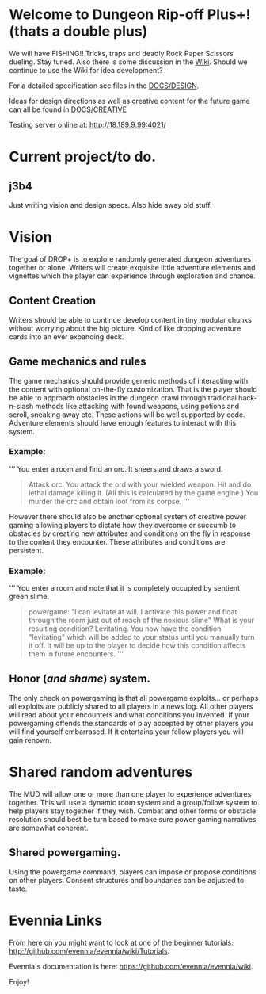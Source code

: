 # Welcome to Dungeon Rip-off Plus+! (thats a double plus)

We will have FISHING!! Tricks, traps and deadly Rock Paper Scissors dueling.
Stay tuned.  Also there is some discussion in the [Wiki](https://github.com/durkdev/DROP/wiki).  Should we continue to use the Wiki for idea development?

For a detailed specification see files in the [DOCS/DESIGN](./DOCS/DESIGN/).

Ideas for design directions as well as creative content for the future game can all be found in [DOCS/CREATIVE](./DOCS/CREATIVE)

Testing server online at: http://18.189.9.99:4021/

# Current project/to do.
## j3b4
Just writing vision and design specs.  Also hide away old stuff.


# Vision
The goal of DROP+ is to explore randomly generated dungeon adventures together or alone. Writers will
create exquisite little adventure elements and vignettes which the player can experience through 
exploration and chance. 

## Content Creation
Writers should be able to continue develop content in tiny modular chunks without worrying about the big 
picture.  Kind of like dropping adventure cards into an ever expanding deck. 

## Game mechanics and rules
The game mechanics should provide generic methods of interacting with the content with optional on-the-fly
customization. That is the player should be able to approach obstacles in the dungeon crawl through tradional
hack-n-slash methods like attacking with found weapons, using potions and scroll, sneaking away etc.  These 
actions will be well supported by code.  Adventure elements should have enough features to interact with this
system. 

### Example:
'''
You enter a room and find an orc. It sneers and draws a sword.
>Attack orc.
You attack the ord with your wielded weapon.  Hit and do lethal damage killing it.  (All this is calculated
by the game engine.)  You murder the orc and obtain loot from its corpse.
'''

However there should also be another optional system of creative power gaming allowing players to dictate 
how they overcome or succumb to obstacles by creating new attributes and conditions on the fly in response to 
the content they encounter.  These attributes and conditions are persistent. 

### Example:
'''
You enter a room and note that it is completely occupied by sentient green slime. 
>powergame: "I can levitate at will.  I activate this power and float through the room just out of 
reach of the noxious slime"
What is your resulting condition?
>Levitating.
You now have the condition "levitating" which will be added to your status until you manually turn it off. 
It will be up to the player to decide how this condition affects them in future encounters.
'''
## Honor (*and shame*) system.
The only check on powergaming is that all powergame exploits... or perhaps all exploits are publicly shared to 
all players in a news log.  All other players will read about your encounters and what conditions you invented.
If your powergaming offends the standards of play accepted by other players you will find yourself embarrased.
If it entertains your fellow players you will gain renown. 

# Shared random adventures
The MUD will allow one or more than one player to experience adventures together.  This will use a dynamic room 
system and a group/follow system to help players stay together if they wish.  Combat and other forms or obstacle
resolution should best be turn based to make sure power gaming narratives are somewhat coherent. 

## Shared powergaming. 
Using the powergame command, players can impose or propose conditions on other players. Consent structures and
boundaries can be adjusted to taste.


# Evennia Links
From here on you might want to look at one of the beginner tutorials:
http://github.com/evennia/evennia/wiki/Tutorials.

Evennia's documentation is here:
https://github.com/evennia/evennia/wiki.

Enjoy!
